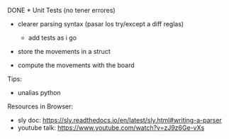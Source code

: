 DONE * Unit Tests (no tener errores)
* clearer parsing syntax (pasar los try/except a diff reglas)
	* add tests as i go

* store the movements in a struct
* compute the movements with the board

Tips:
- unalias python

Resources in Browser:
- sly doc: https://sly.readthedocs.io/en/latest/sly.html#writing-a-parser
- youtube talk: https://www.youtube.com/watch?v=zJ9z6Ge-vXs


